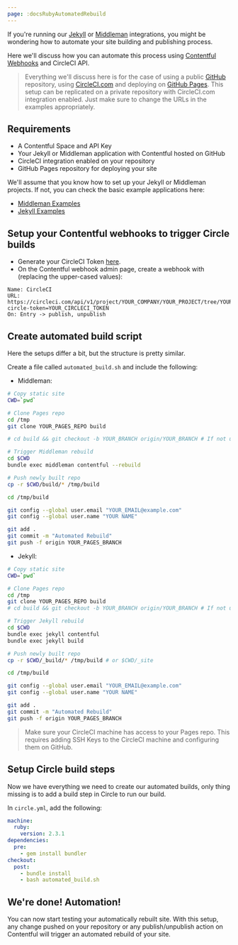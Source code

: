 ```yaml
---
page: :docsRubyAutomatedRebuild
---
```


If you're running our [Jekyll](https://github.com/contentful/jekyll-contentful-data-import) or [Middleman](https://github.com/contentful/contentful_middleman) integrations,
you might be wondering how to automate your site building and publishing process.

Here we'll discuss how you can automate this process using [Contentful Webhooks](https://www.contentful.com/developers/docs/concepts/webhooks/)
and CircleCI API.

> Everything we'll discuss here is for the case of using a public [GitHub](https://github.com) repository,
> using [CircleCI.com](https://circleci.com) and deploying on [GitHub Pages](https://pages.github.com/).
> This setup can be replicated on a private repository with CircleCI.com integration
> enabled. Just make sure to change the URLs in the examples appropriately.

## Requirements

* A Contentful Space and API Key
* Your Jekyll or Middleman application with Contentful hosted on GitHub
* CircleCI integration enabled on your repository
* GitHub Pages repository for deploying your site

We'll assume that you know how to set up your Jekyll or Middleman projects.
If not, you can check the basic example applications here:

* [Middleman Examples](https://github.com/contentful/contentful_middleman_examples)
* [Jekyll Examples](https://github.com/contentful/contentful_jekyll_examples)

## Setup your Contentful webhooks to trigger Circle builds

* Generate your CircleCI Token [here](https://circleci.com/docs/api/#getting-started).
* On the Contentful webhook admin page, create a webhook with (replacing the upper-cased values):

~~~
Name: CircleCI
URL: https://circleci.com/api/v1/project/YOUR_COMPANY/YOUR_PROJECT/tree/YOUR_BRANCH?circle-token=YOUR_CIRCLECI_TOKEN
On: Entry -> publish, unpublish
~~~

## Create automated build script

Here the setups differ a bit, but the structure is pretty similar.

Create a file called `automated_build.sh` and include the following:

* Middleman:

~~~bash
# Copy static site
CWD=`pwd`

# Clone Pages repo
cd /tmp
git clone YOUR_PAGES_REPO build

# cd build && git checkout -b YOUR_BRANCH origin/YOUR_BRANCH # If not using master

# Trigger Middleman rebuild
cd $CWD
bundle exec middleman contentful --rebuild

# Push newly built repo
cp -r $CWD/build/* /tmp/build

cd /tmp/build

git config --global user.email "YOUR_EMAIL@example.com"
git config --global user.name "YOUR NAME"

git add .
git commit -m "Automated Rebuild"
git push -f origin YOUR_PAGES_BRANCH
~~~

* Jekyll:

~~~bash
# Copy static site
CWD=`pwd`

# Clone Pages repo
cd /tmp
git clone YOUR_PAGES_REPO build
# cd build && git checkout -b YOUR_BRANCH origin/YOUR_BRANCH # If not using master

# Trigger Jekyll rebuild
cd $CWD
bundle exec jekyll contentful
bundle exec jekyll build

# Push newly built repo
cp -r $CWD/_build/* /tmp/build # or $CWD/_site

cd /tmp/build

git config --global user.email "YOUR_EMAIL@example.com"
git config --global user.name "YOUR NAME"

git add .
git commit -m "Automated Rebuild"
git push -f origin YOUR_PAGES_BRANCH
~~~

> Make sure your CircleCI machine has access to your Pages repo.
> This requires adding SSH Keys to the CircleCI machine and configuring them on GitHub.

## Setup Circle build steps

Now we have everything we need to create our automated builds, only thing missing
is to add a build step in Circle to run our build.

In `circle.yml`, add the following:

~~~yml
machine:
  ruby:
    version: 2.3.1
dependencies:
  pre:
    - gem install bundler
checkout:
  post:
    - bundle install
    - bash automated_build.sh
~~~

## We're done! Automation!

You can now start testing your automatically rebuilt site. With this setup, any change
pushed on your repository or any publish/unpublish action on Contentful will trigger
an automated rebuild of your site.
